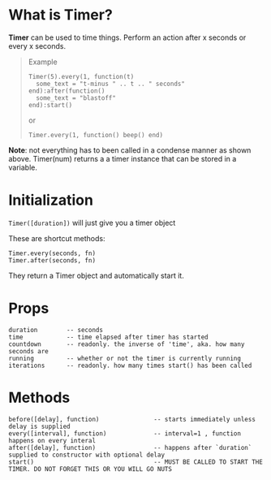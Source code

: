 # What is Timer?

**Timer** can be used to time things. Perform an action after x seconds or every x seconds.

>Example
>```
>Timer(5).every(1, function(t)
>	some_text = "t-minus " .. t .. " seconds"
>end):after(function()
>	some_text = "blastoff"
>end):start()
>```
> or
> 
>`Timer.every(1, function() beep() end)`

**Note**: not everything has to been called in a condense manner as shown above. Timer(num) returns a a timer instance that can be stored in a variable.

# Initialization

`Timer([duration])` will just give you a timer object

These are shortcut methods:

```
Timer.every(seconds, fn)
Timer.after(seconds, fn)
```

They return a Timer object and automatically start it.

# Props

```
duration		-- seconds
time			-- time elapsed after timer has started
countdown		-- readonly. the inverse of 'time', aka. how many seconds are 
running			-- whether or not the timer is currently running
iterations		-- readonly. how many times start() has been called
```

# Methods

```
before([delay], function)				-- starts immediately unless delay is supplied
every([interval], function)				-- interval=1 , function happens on every interal
after([delay], function)				-- happens after `duration` supplied to constructor with optional delay
start()									-- MUST BE CALLED TO START THE TIMER. DO NOT FORGET THIS OR YOU WILL GO NUTS
```